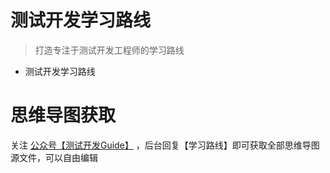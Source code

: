# 测试开发学习路线

> 打造专注于测试开发工程师的学习路线
- 测试开发学习路线


# 思维导图获取
关注 [公众号【测试开发Guide】](https://www.yuque.com/wojiaoyangzi/slggag/zzykkw) ，后台回复【学习路线】即可获取全部思维导图源文件，可以自由编辑
